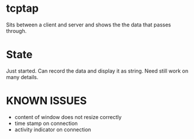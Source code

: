 tcptap
======

Sits between a client and server and shows the the data that passes through.

State
=====

Just started. 
Can record the data and display it as string.
Need still work on many details.

KNOWN ISSUES
============

- content of window does not resize correctly
- time stamp on connection
- activity indicator on connection